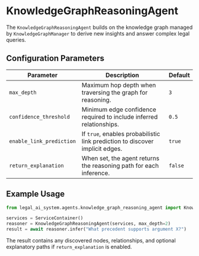 # KnowledgeGraphReasoningAgent

The `KnowledgeGraphReasoningAgent` builds on the knowledge graph managed by
`KnowledgeGraphManager` to derive new insights and answer complex legal queries.

## Configuration Parameters

| Parameter | Description | Default |
|-----------|-------------|---------|
| `max_depth` | Maximum hop depth when traversing the graph for reasoning. | `3` |
| `confidence_threshold` | Minimum edge confidence required to include inferred relationships. | `0.5` |
| `enable_link_prediction` | If `true`, enables probabilistic link prediction to discover implicit edges. | `true` |
| `return_explanation` | When set, the agent returns the reasoning path for each inference. | `false` |

## Example Usage

```python
from legal_ai_system.agents.knowledge_graph_reasoning_agent import KnowledgeGraphReasoningAgent

services = ServiceContainer()
reasoner = KnowledgeGraphReasoningAgent(services, max_depth=2)
result = await reasoner.infer("What precedent supports argument X?")
```

The result contains any discovered nodes, relationships, and optional explanatory
paths if `return_explanation` is enabled.

